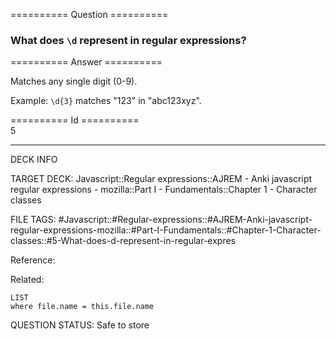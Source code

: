 ========== Question ==========  

### What does `\d` represent in regular expressions?  

========== Answer ==========  

Matches any single digit (0-9).

Example: `\d{3}` matches "123" in "abc123xyz".

========== Id ==========  
5

---

DECK INFO

TARGET DECK: Javascript::Regular expressions::AJREM - Anki javascript regular expressions - mozilla::Part I - Fundamentals::Chapter 1 - Character classes

FILE TAGS: #Javascript::#Regular-expressions::#AJREM-Anki-javascript-regular-expressions-mozilla::#Part-I-Fundamentals::#Chapter-1-Character-classes::#5-What-does-d-represent-in-regular-expres

Reference:

Related:

```dataview
LIST
where file.name = this.file.name
```


QUESTION STATUS: Safe to store
